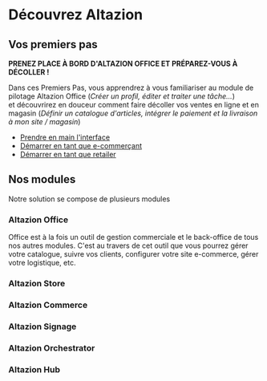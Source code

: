 # Découvrez Altazion

## Vos premiers pas

**PRENEZ PLACE À BORD D'ALTAZION OFFICE ET PRÉPAREZ-VOUS À DÉCOLLER !**

Dans ces Premiers Pas, vous apprendrez à vous familiariser au module de pilotage Altazion Office (_Créer un profil, éditer et traiter une tâche..._) et découvrirez en douceur comment faire décoller vos ventes en ligne et en magasin (_Définir un catalogue d'articles, intégrer le paiement et la livraison à mon site / magasin_)

- [Prendre en main l'interface](interface/index.md)
- [Démarrer en tant que e-commerçant](vente-online/index.md)
- [Démarrer en tant que retailer](vente-mag/index.md)

## Nos modules

Notre solution se compose de plusieurs modules

### Altazion Office

Office est à la fois un outil de gestion commerciale et le back-office de tous nos autres modules. C'est au travers de cet outil que vous pourrez gérer votre catalogue, suivre vos clients, configurer votre site e-commerce, gérer votre logistique, etc.

### Altazion Store

### Altazion Commerce

### Altazion Signage

### Altazion Orchestrator

### Altazion Hub